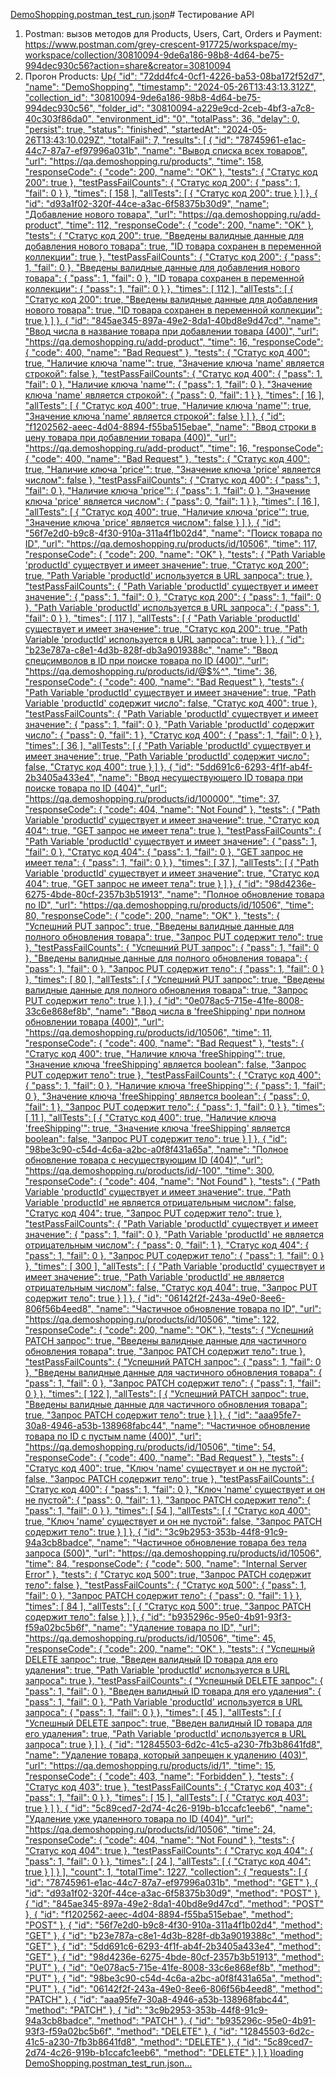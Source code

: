 [DemoShopping.postman_test_run.json](https://github.com/VikaDov/api/files/15447650/DemoShopping.postman_test_run.json)# Тестирование API
1. Postman: вызов методов для Products, Users, Cart, Orders и Payment:  https://www.postman.com/grey-crescent-917725/workspace/my-workspace/collection/30810094-9de6a186-98b8-4d64-be75-994dec930c56?action=share&creator=30810094
2. Прогон Products: [Up{
	"id": "72dd4fc4-0cf1-4226-ba53-08ba172f52d7",
	"name": "DemoShopping",
	"timestamp": "2024-05-26T13:43:13.312Z",
	"collection_id": "30810094-9de6a186-98b8-4d64-be75-994dec930c56",
	"folder_id": "30810094-a229e9cd-2ceb-4bf3-a7c8-40c303f86da0",
	"environment_id": "0",
	"totalPass": 36,
	"delay": 0,
	"persist": true,
	"status": "finished",
	"startedAt": "2024-05-26T13:43:10.029Z",
	"totalFail": 7,
	"results": [
		{
			"id": "78745961-e1ac-44c7-87a7-ef97996a031b",
			"name": "Вывод списка всех товаров",
			"url": "https://qa.demoshopping.ru/products",
			"time": 158,
			"responseCode": {
				"code": 200,
				"name": "OK"
			},
			"tests": {
				"Статус код 200": true
			},
			"testPassFailCounts": {
				"Статус код 200": {
					"pass": 1,
					"fail": 0
				}
			},
			"times": [
				158
			],
			"allTests": [
				{
					"Статус код 200": true
				}
			]
		},
		{
			"id": "d93a1f02-320f-44ce-a3ac-6f58375b30d9",
			"name": "Добавление нового товара",
			"url": "https://qa.demoshopping.ru/add-product",
			"time": 112,
			"responseCode": {
				"code": 200,
				"name": "OK"
			},
			"tests": {
				"Статус код 200": true,
				"Введены валидные данные для добавления нового товара": true,
				"ID товара сохранен в переменной коллекции": true
			},
			"testPassFailCounts": {
				"Статус код 200": {
					"pass": 1,
					"fail": 0
				},
				"Введены валидные данные для добавления нового товара": {
					"pass": 1,
					"fail": 0
				},
				"ID товара сохранен в переменной коллекции": {
					"pass": 1,
					"fail": 0
				}
			},
			"times": [
				112
			],
			"allTests": [
				{
					"Статус код 200": true,
					"Введены валидные данные для добавления нового товара": true,
					"ID товара сохранен в переменной коллекции": true
				}
			]
		},
		{
			"id": "845ae345-897a-49e2-8da1-40bd8e9d47cd",
			"name": "Ввод числа в название товара при добавлении товара (400)",
			"url": "https://qa.demoshopping.ru/add-product",
			"time": 16,
			"responseCode": {
				"code": 400,
				"name": "Bad Request"
			},
			"tests": {
				"Статус код 400": true,
				"Наличие ключа 'name'": true,
				"Значение ключа 'name' является строкой": false
			},
			"testPassFailCounts": {
				"Статус код 400": {
					"pass": 1,
					"fail": 0
				},
				"Наличие ключа 'name'": {
					"pass": 1,
					"fail": 0
				},
				"Значение ключа 'name' является строкой": {
					"pass": 0,
					"fail": 1
				}
			},
			"times": [
				16
			],
			"allTests": [
				{
					"Статус код 400": true,
					"Наличие ключа 'name'": true,
					"Значение ключа 'name' является строкой": false
				}
			]
		},
		{
			"id": "f1202562-aeec-4d04-8894-f55ba515ebae",
			"name": "Ввод строки в цену товара при добавлении товара (400)",
			"url": "https://qa.demoshopping.ru/add-product",
			"time": 16,
			"responseCode": {
				"code": 400,
				"name": "Bad Request"
			},
			"tests": {
				"Статус код 400": true,
				"Наличие ключа 'price'": true,
				"Значение ключа 'price' является числом": false
			},
			"testPassFailCounts": {
				"Статус код 400": {
					"pass": 1,
					"fail": 0
				},
				"Наличие ключа 'price'": {
					"pass": 1,
					"fail": 0
				},
				"Значение ключа 'price' является числом": {
					"pass": 0,
					"fail": 1
				}
			},
			"times": [
				16
			],
			"allTests": [
				{
					"Статус код 400": true,
					"Наличие ключа 'price'": true,
					"Значение ключа 'price' является числом": false
				}
			]
		},
		{
			"id": "56f7e2d0-b9c8-4f30-910a-311a4f1b02d4",
			"name": "Поиск товара по ID",
			"url": "https://qa.demoshopping.ru/products/id/10506",
			"time": 117,
			"responseCode": {
				"code": 200,
				"name": "OK"
			},
			"tests": {
				"Path Variable 'productId' существует и имеет значение": true,
				"Статус код 200": true,
				"Path Variable 'productId' используется в URL запроса": true
			},
			"testPassFailCounts": {
				"Path Variable 'productId' существует и имеет значение": {
					"pass": 1,
					"fail": 0
				},
				"Статус код 200": {
					"pass": 1,
					"fail": 0
				},
				"Path Variable 'productId' используется в URL запроса": {
					"pass": 1,
					"fail": 0
				}
			},
			"times": [
				117
			],
			"allTests": [
				{
					"Path Variable 'productId' существует и имеет значение": true,
					"Статус код 200": true,
					"Path Variable 'productId' используется в URL запроса": true
				}
			]
		},
		{
			"id": "b23e787a-c8e1-4d3b-828f-db3a9019388c",
			"name": "Ввод спецсимволов в ID при поиске товара по ID (400)",
			"url": "https://qa.demoshopping.ru/products/id/@$%^",
			"time": 36,
			"responseCode": {
				"code": 400,
				"name": "Bad Request"
			},
			"tests": {
				"Path Variable 'productId' существует и имеет значение": true,
				"Path Variable 'productId' содержит число": false,
				"Статус код 400": true
			},
			"testPassFailCounts": {
				"Path Variable 'productId' существует и имеет значение": {
					"pass": 1,
					"fail": 0
				},
				"Path Variable 'productId' содержит число": {
					"pass": 0,
					"fail": 1
				},
				"Статус код 400": {
					"pass": 1,
					"fail": 0
				}
			},
			"times": [
				36
			],
			"allTests": [
				{
					"Path Variable 'productId' существует и имеет значение": true,
					"Path Variable 'productId' содержит число": false,
					"Статус код 400": true
				}
			]
		},
		{
			"id": "5dd691c6-6293-4f1f-ab4f-2b3405a433e4",
			"name": "Ввод несуществующего ID товара при поиске товара по ID (404)",
			"url": "https://qa.demoshopping.ru/products/id/100000",
			"time": 37,
			"responseCode": {
				"code": 404,
				"name": "Not Found"
			},
			"tests": {
				"Path Variable 'productId' существует и имеет значение": true,
				"Статус код 404": true,
				"GET запрос не имеет тела": true
			},
			"testPassFailCounts": {
				"Path Variable 'productId' существует и имеет значение": {
					"pass": 1,
					"fail": 0
				},
				"Статус код 404": {
					"pass": 1,
					"fail": 0
				},
				"GET запрос не имеет тела": {
					"pass": 1,
					"fail": 0
				}
			},
			"times": [
				37
			],
			"allTests": [
				{
					"Path Variable 'productId' существует и имеет значение": true,
					"Статус код 404": true,
					"GET запрос не имеет тела": true
				}
			]
		},
		{
			"id": "98d4236e-6275-4bde-80cf-2357b3b51913",
			"name": "Полное обновление товара по ID",
			"url": "https://qa.demoshopping.ru/products/id/10506",
			"time": 80,
			"responseCode": {
				"code": 200,
				"name": "OK"
			},
			"tests": {
				"Успешний PUT запрос": true,
				"Введены валидные данные для полного обновления товара": true,
				"Запрос PUT содержит тело": true
			},
			"testPassFailCounts": {
				"Успешний PUT запрос": {
					"pass": 1,
					"fail": 0
				},
				"Введены валидные данные для полного обновления товара": {
					"pass": 1,
					"fail": 0
				},
				"Запрос PUT содержит тело": {
					"pass": 1,
					"fail": 0
				}
			},
			"times": [
				80
			],
			"allTests": [
				{
					"Успешний PUT запрос": true,
					"Введены валидные данные для полного обновления товара": true,
					"Запрос PUT содержит тело": true
				}
			]
		},
		{
			"id": "0e078ac5-715e-41fe-8008-33c6e868ef8b",
			"name": "Ввод числа в 'freeShipping' при полном обновлении товара (400)",
			"url": "https://qa.demoshopping.ru/products/id/10506",
			"time": 11,
			"responseCode": {
				"code": 400,
				"name": "Bad Request"
			},
			"tests": {
				"Статус код 400": true,
				"Наличие ключа 'freeShipping'": true,
				"Значение ключа 'freeShipping' является boolean": false,
				"Запрос PUT содержит тело": true
			},
			"testPassFailCounts": {
				"Статус код 400": {
					"pass": 1,
					"fail": 0
				},
				"Наличие ключа 'freeShipping'": {
					"pass": 1,
					"fail": 0
				},
				"Значение ключа 'freeShipping' является boolean": {
					"pass": 0,
					"fail": 1
				},
				"Запрос PUT содержит тело": {
					"pass": 1,
					"fail": 0
				}
			},
			"times": [
				11
			],
			"allTests": [
				{
					"Статус код 400": true,
					"Наличие ключа 'freeShipping'": true,
					"Значение ключа 'freeShipping' является boolean": false,
					"Запрос PUT содержит тело": true
				}
			]
		},
		{
			"id": "98be3c90-c54d-4c6a-a2bc-a0f8f431a65a",
			"name": "Полное обновление товара с несуществующим ID (404)",
			"url": "https://qa.demoshopping.ru/products/id/-100",
			"time": 300,
			"responseCode": {
				"code": 404,
				"name": "Not Found"
			},
			"tests": {
				"Path Variable 'productId' существует и имеет значение": true,
				"Path Variable 'productId' не является отрицательным числом": false,
				"Статус код 404": true,
				"Запрос PUT содержит тело": true
			},
			"testPassFailCounts": {
				"Path Variable 'productId' существует и имеет значение": {
					"pass": 1,
					"fail": 0
				},
				"Path Variable 'productId' не является отрицательным числом": {
					"pass": 0,
					"fail": 1
				},
				"Статус код 404": {
					"pass": 1,
					"fail": 0
				},
				"Запрос PUT содержит тело": {
					"pass": 1,
					"fail": 0
				}
			},
			"times": [
				300
			],
			"allTests": [
				{
					"Path Variable 'productId' существует и имеет значение": true,
					"Path Variable 'productId' не является отрицательным числом": false,
					"Статус код 404": true,
					"Запрос PUT содержит тело": true
				}
			]
		},
		{
			"id": "06142f2f-243a-49e0-8ee6-806f56b4eed8",
			"name": "Частичное обновление товара по ID",
			"url": "https://qa.demoshopping.ru/products/id/10506",
			"time": 122,
			"responseCode": {
				"code": 200,
				"name": "OK"
			},
			"tests": {
				"Успешний PATCH запрос": true,
				"Введены валидные данные для частичного обновления товара": true,
				"Запрос PATCH содержит тело": true
			},
			"testPassFailCounts": {
				"Успешний PATCH запрос": {
					"pass": 1,
					"fail": 0
				},
				"Введены валидные данные для частичного обновления товара": {
					"pass": 1,
					"fail": 0
				},
				"Запрос PATCH содержит тело": {
					"pass": 1,
					"fail": 0
				}
			},
			"times": [
				122
			],
			"allTests": [
				{
					"Успешний PATCH запрос": true,
					"Введены валидные данные для частичного обновления товара": true,
					"Запрос PATCH содержит тело": true
				}
			]
		},
		{
			"id": "aaa95fe7-30a8-4946-a53b-138968fabc44",
			"name": "Частичное обновление товара по ID с пустым name  (400)",
			"url": "https://qa.demoshopping.ru/products/id/10506",
			"time": 54,
			"responseCode": {
				"code": 400,
				"name": "Bad Request"
			},
			"tests": {
				"Статус код 400": true,
				"Ключ 'name' существует и он не пустой": false,
				"Запрос PATCH содержит тело": true
			},
			"testPassFailCounts": {
				"Статус код 400": {
					"pass": 1,
					"fail": 0
				},
				"Ключ 'name' существует и он не пустой": {
					"pass": 0,
					"fail": 1
				},
				"Запрос PATCH содержит тело": {
					"pass": 1,
					"fail": 0
				}
			},
			"times": [
				54
			],
			"allTests": [
				{
					"Статус код 400": true,
					"Ключ 'name' существует и он не пустой": false,
					"Запрос PATCH содержит тело": true
				}
			]
		},
		{
			"id": "3c9b2953-353b-44f8-91c9-94a3cb8badce",
			"name": "Частичное обновление товара без тела запроса (500)",
			"url": "https://qa.demoshopping.ru/products/id/10506",
			"time": 84,
			"responseCode": {
				"code": 500,
				"name": "Internal Server Error"
			},
			"tests": {
				"Статус код 500": true,
				"Запрос PATCH содержит тело": false
			},
			"testPassFailCounts": {
				"Статус код 500": {
					"pass": 1,
					"fail": 0
				},
				"Запрос PATCH содержит тело": {
					"pass": 0,
					"fail": 1
				}
			},
			"times": [
				84
			],
			"allTests": [
				{
					"Статус код 500": true,
					"Запрос PATCH содержит тело": false
				}
			]
		},
		{
			"id": "b935296c-95e0-4b91-93f3-f59a02bc5b6f",
			"name": "Удаление товара по ID",
			"url": "https://qa.demoshopping.ru/products/id/10506",
			"time": 45,
			"responseCode": {
				"code": 200,
				"name": "OK"
			},
			"tests": {
				"Успешный DELETE запрос": true,
				"Введен валидный ID товара для его удаления": true,
				"Path Variable 'productId' используется в URL запроса": true
			},
			"testPassFailCounts": {
				"Успешный DELETE запрос": {
					"pass": 1,
					"fail": 0
				},
				"Введен валидный ID товара для его удаления": {
					"pass": 1,
					"fail": 0
				},
				"Path Variable 'productId' используется в URL запроса": {
					"pass": 1,
					"fail": 0
				}
			},
			"times": [
				45
			],
			"allTests": [
				{
					"Успешный DELETE запрос": true,
					"Введен валидный ID товара для его удаления": true,
					"Path Variable 'productId' используется в URL запроса": true
				}
			]
		},
		{
			"id": "12845503-6d2c-41c5-a230-7fb3b8641fd8",
			"name": "Удаление товара, который запрещен к удалению (403)",
			"url": "https://qa.demoshopping.ru/products/id/1",
			"time": 15,
			"responseCode": {
				"code": 403,
				"name": "Forbidden"
			},
			"tests": {
				"Статус код 403": true
			},
			"testPassFailCounts": {
				"Статус код 403": {
					"pass": 1,
					"fail": 0
				}
			},
			"times": [
				15
			],
			"allTests": [
				{
					"Статус код 403": true
				}
			]
		},
		{
			"id": "5c89ced7-2d74-4c26-919b-b1ccafc1eeb6",
			"name": "Удаление уже удаленного товара по ID (404)",
			"url": "https://qa.demoshopping.ru/products/id/10506",
			"time": 24,
			"responseCode": {
				"code": 404,
				"name": "Not Found"
			},
			"tests": {
				"Статус код 404": true
			},
			"testPassFailCounts": {
				"Статус код 404": {
					"pass": 1,
					"fail": 0
				}
			},
			"times": [
				24
			],
			"allTests": [
				{
					"Статус код 404": true
				}
			]
		}
	],
	"count": 1,
	"totalTime": 1227,
	"collection": {
		"requests": [
			{
				"id": "78745961-e1ac-44c7-87a7-ef97996a031b",
				"method": "GET"
			},
			{
				"id": "d93a1f02-320f-44ce-a3ac-6f58375b30d9",
				"method": "POST"
			},
			{
				"id": "845ae345-897a-49e2-8da1-40bd8e9d47cd",
				"method": "POST"
			},
			{
				"id": "f1202562-aeec-4d04-8894-f55ba515ebae",
				"method": "POST"
			},
			{
				"id": "56f7e2d0-b9c8-4f30-910a-311a4f1b02d4",
				"method": "GET"
			},
			{
				"id": "b23e787a-c8e1-4d3b-828f-db3a9019388c",
				"method": "GET"
			},
			{
				"id": "5dd691c6-6293-4f1f-ab4f-2b3405a433e4",
				"method": "GET"
			},
			{
				"id": "98d4236e-6275-4bde-80cf-2357b3b51913",
				"method": "PUT"
			},
			{
				"id": "0e078ac5-715e-41fe-8008-33c6e868ef8b",
				"method": "PUT"
			},
			{
				"id": "98be3c90-c54d-4c6a-a2bc-a0f8f431a65a",
				"method": "PUT"
			},
			{
				"id": "06142f2f-243a-49e0-8ee6-806f56b4eed8",
				"method": "PATCH"
			},
			{
				"id": "aaa95fe7-30a8-4946-a53b-138968fabc44",
				"method": "PATCH"
			},
			{
				"id": "3c9b2953-353b-44f8-91c9-94a3cb8badce",
				"method": "PATCH"
			},
			{
				"id": "b935296c-95e0-4b91-93f3-f59a02bc5b6f",
				"method": "DELETE"
			},
			{
				"id": "12845503-6d2c-41c5-a230-7fb3b8641fd8",
				"method": "DELETE"
			},
			{
				"id": "5c89ced7-2d74-4c26-919b-b1ccafc1eeb6",
				"method": "DELETE"
			}
		]
	}
}loading DemoShopping.postman_test_run.json…]()

